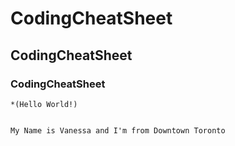 # CodingCheatSheet
## CodingCheatSheet
### CodingCheatSheet
```phynthon 
*(Hello World!) 


My Name is Vanessa and I'm from Downtown Toronto
